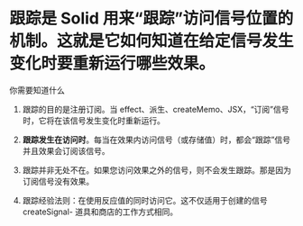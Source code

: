 # 跟踪是 Solid 用来“跟踪”访问信号位置的机制。这就是它如何知道在给定信号发生变化时要重新运行哪些效果。

你需要知道什么

1. 跟踪的目的是注册订阅。当 effect、派生、createMemo、JSX，“订阅”信号时，它将在该信号发生变化时重新运行。

2. **跟踪发生在访问时**。每当在效果内访问信号（或存储值）时，都会“跟踪”信号并且效果会订阅该信号。

3. 跟踪并非无处不在。如果您访问效果之外的信号，则不会发生跟踪。那是因为订阅信号没有效果。
4. 跟踪经验法则：在使用反应值的同时访问它。这不仅适用于创建的信号 createSignal- 道具和商店的工作方式相同。
